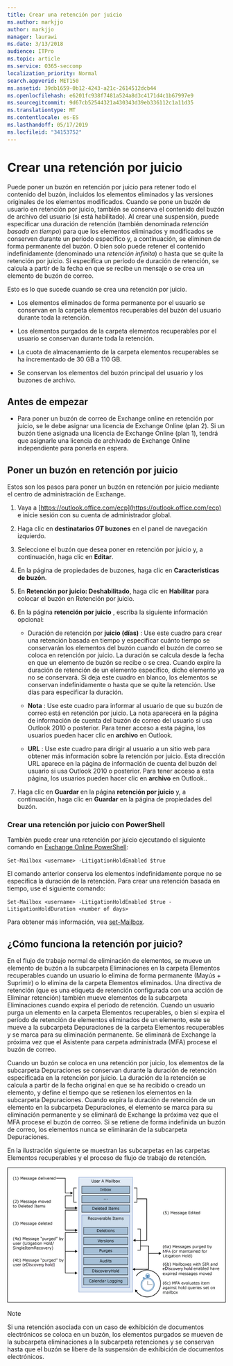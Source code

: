 ```yaml
---
title: Crear una retención por juicio
ms.author: markjjo
author: markjjo
manager: laurawi
ms.date: 3/13/2018
audience: ITPro
ms.topic: article
ms.service: O365-seccomp
localization_priority: Normal
search.appverid: MET150
ms.assetid: 39db1659-0b12-4243-a21c-2614512dcb44
ms.openlocfilehash: e6201fc938f7481a524a8d3c4171d4c1b67997e9
ms.sourcegitcommit: 9d67cb52544321a430343d39eb336112c1a11d35
ms.translationtype: MT
ms.contentlocale: es-ES
ms.lasthandoff: 05/17/2019
ms.locfileid: "34153752"
---
```

# <a name="create-a-litigation-hold"></a>Crear una retención por juicio

Puede poner un buzón en retención por juicio para retener todo el contenido del buzón, incluidos los elementos eliminados y las versiones originales de los elementos modificados. Cuando se pone un buzón de usuario en retención por juicio, también se conserva el contenido del buzón de archivo del usuario (si está habilitado). Al crear una suspensión, puede especificar una duración de retención (también denominada *retención basada en tiempo*) para que los elementos eliminados y modificados se conserven durante un período específico y, a continuación, se eliminen de forma permanente del buzón. O bien solo puede retener el contenido indefinidamente (denominado una *retención infinita*) o hasta que se quite la retención por juicio. Si especifica un período de duración de retención, se calcula a partir de la fecha en que se recibe un mensaje o se crea un elemento de buzón de correo. 
  
Esto es lo que sucede cuando se crea una retención por juicio.
  
- Los elementos eliminados de forma permanente por el usuario se conservan en la carpeta elementos recuperables del buzón del usuario durante toda la retención.
    
- Los elementos purgados de la carpeta elementos recuperables por el usuario se conservan durante toda la retención.
    
- La cuota de almacenamiento de la carpeta elementos recuperables se ha incrementado de 30 GB a 110 GB.
    
- Se conservan los elementos del buzón principal del usuario y los buzones de archivo.
    
## <a name="before-you-begin"></a>Antes de empezar

- Para poner un buzón de correo de Exchange online en retención por juicio, se le debe asignar una licencia de Exchange Online (plan 2). Si un buzón tiene asignada una licencia de Exchange Online (plan 1), tendrá que asignarle una licencia de archivado de Exchange Online independiente para ponerla en espera.
    

## <a name="place-a-mailbox-on-litigation-hold"></a>Poner un buzón en retención por juicio

Estos son los pasos para poner un buzón en retención por juicio mediante el centro de administración de Exchange.

1. Vaya a [https://outlook.office.com/ecp](https://outlook.office.com/ecp) e inicie sesión con su cuenta de administrador global.

2. Haga clic en **destinatarios _GT_ buzones** en el panel de navegación izquierdo.

3. Seleccione el buzón que desea poner en retención por juicio y, a continuación, haga clic en **Editar**.

4. En la página de propiedades de buzones, haga clic en **Características de buzón**.
    
5. En **Retención por juicio: Deshabilitado**, haga clic en **Habilitar** para colocar el buzón en Retención por juicio.
    
6. En la página **retención por juicio** , escriba la siguiente información opcional: 
    
    - Duración de retención por **juicio (días)** : Use este cuadro para crear una retención basada en tiempo y especificar cuánto tiempo se conservarán los elementos del buzón cuando el buzón de correo se coloca en retención por juicio. La duración se calcula desde la fecha en que un elemento de buzón se recibe o se crea. Cuando expire la duración de retención de un elemento específico, dicho elemento ya no se conservará. Si deja este cuadro en blanco, los elementos se conservan indefinidamente o hasta que se quite la retención. Use días para especificar la duración.
    
    - **Nota** : Use este cuadro para informar al usuario de que su buzón de correo está en retención por juicio. La nota aparecerá en la página de información de cuenta del buzón de correo del usuario si usa Outlook 2010 o posterior. Para tener acceso a esta página, los usuarios pueden hacer clic en **archivo** en Outlook.
    
    - **URL** : Use este cuadro para dirigir al usuario a un sitio web para obtener más información sobre la retención por juicio. Esta dirección URL aparece en la página de información de cuenta del buzón del usuario si usa Outlook 2010 o posterior. Para tener acceso a esta página, los usuarios pueden hacer clic en **archivo** en Outlook..

7. Haga clic en **Guardar** en la página **retención por juicio** y, a continuación, haga clic en **Guardar** en la página de propiedades del buzón.

### <a name="create-a-litigation-hold-using-powershell"></a>Crear una retención por juicio con PowerShell

También puede crear una retención por juicio ejecutando el siguiente comando en [Exchange Online PowerShell](https://docs.microsoft.com/powershell/exchange/exchange-online/connect-to-exchange-online-powershell/connect-to-exchange-online-powershell):

```
Set-Mailbox <username> -LitigationHoldEnabled $true
```

El comando anterior conserva los elementos indefinidamente porque no se especifica la duración de la retención. Para crear una retención basada en tiempo, use el siguiente comando:

```
Set-Mailbox <username> -LitigationHoldEnabled $true -LitigationHoldDuration <number of days>
```

Para obtener más información, vea [set-Mailbox](https://docs.microsoft.com/en-us/powershell/module/exchange/mailboxes/set-mailbox).

## <a name="how-does-litigation-hold-work"></a>¿Cómo funciona la retención por juicio?

En el flujo de trabajo normal de eliminación de elementos, se mueve un elemento de buzón a la subcarpeta Eliminaciones en la carpeta Elementos recuperables cuando un usuario lo elimina de forma permanente (Mayús + Suprimir) o lo elimina de la carpeta Elementos eliminados. Una directiva de retención (que es una etiqueta de retención configurada con una acción de Eliminar retención) también mueve elementos de la subcarpeta Eliminaciones cuando expira el período de retención. Cuando un usuario purga un elemento en la carpeta Elementos recuperables, o bien si expira el período de retención de elementos eliminados de un elemento, este se mueve a la subcarpeta Depuraciones de la carpeta Elementos recuperables y se marca para su eliminación permanente. Se eliminará de Exchange la próxima vez que el Asistente para carpeta administrada (MFA) procese el buzón de correo.

Cuando un buzón se coloca en una retención por juicio, los elementos de la subcarpeta Depuraciones se conservan durante la duración de retención especificada en la retención por juicio. La duración de la retención se calcula a partir de la fecha original en que se ha recibido o creado un elemento, y define el tiempo que se retienen los elementos en la subcarpeta Depuraciones. Cuando expira la duración de retención de un elemento en la subcarpeta Depuraciones, el elemento se marca para su eliminación permanente y se eliminará de Exchange la próxima vez que el MFA procese el buzón de correo. Si se retiene de forma indefinida un buzón de correo, los elementos nunca se eliminarán de la subcarpeta Depuraciones.

En la ilustración siguiente se muestran las subcarpetas en las carpetas Elementos recuperables y el proceso de flujo de trabajo de retención.

![Ciclo de vida de retención por juicio](media/LitigationHoldLifeCycle.png)

> [!NOTE]
> Si una retención asociada con un caso de exhibición de documentos electrónicos se coloca en un buzón, los elementos purgados se mueven de la subcarpeta eliminaciones a la subcarpeta retenciones y se conservan hasta que el buzón se libere de la suspensión de exhibición de documentos electrónicos.
  